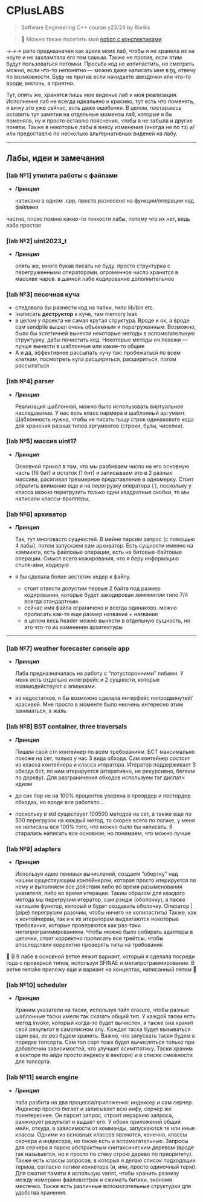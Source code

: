 # CPlusLABS

> Software Engineering C++ course y23/24 by Roriks
> 

> 📝 Можно также посетить мой [notion с конспектиками](https://www.notion.so/9725710ef0e64415903d8674bf55c0ce?pvs=21)
> 

→→→ репо предназначен как архив моих лаб, чтобы я не хранила их на ноуте и не захламляла его тем самым. Также  не против, если этим будут пользоваться потомки. Просьба код не копипастить, но смотреть можно, если что-то непонятно — можно даже написать мне в [tg](https://t.me/Rorikss), отвечу по возможности. Буду не против если накидаете звездочки или что-то вроде, мелочь, а приятно.

Тут, опять же, хранятся лишь мое виденье лаб и моя реализация. Исполнение лаб не всегда идеальено и красиво, тут есть что поменять, я вижу это уже сейчас, есть даже ошибочки. В целом, постараюсь оставить тут заметки на отдельные моменты лаб, которые я бы поменяла, ну и просто оставлю пояснения, чтобы я не забыла и другие поняли. Также в некоторые лабы я внесу изменения (иногда не по тз) и/или предоставлю по несколько альтернативных виденей на лабу. 

---

## Лабы, идеи и замечания

### [lab №1] утилита работы с файлами

- ***Принцип***
    
    написано в одном .cpp, просто разнесено на функции/операции над файлами
    

честно, плохо помню какие-то тонкости лабы, потому что их нет, ведь лаба простая

### [lab №2] uint2023_t

- ***Принцип***
    
    опять же, много букав писать не буду. просто структурка с перегруженными операторами. огроменное число хранится в массиве чаров. в данной лабе кодирование дополнительное
    

### [lab №3] песочная куча

- следовало бы разнести код на папки, типо lib/bin etc.
- !написать **деструктор** к куче, там memory leak
- в целом у проекта не самая крутая структура. Вроде и ок, а вроде сам sandpile вышел очень объекмным и перегруженным. Возможно, было бы эстетичней вынести некоторые методы в вспомогательную структурку, дабы почистить код. Некоторые методы оч похожи — лучше вынести в шаблонные или какие-то общие
- А и да, эффективнее рассыпать кучу так: пробежаться по всем клеткам, посмотреть кула расщиряться, расшириться, потом рассыпаться

### [lab №4] parser

- ***Принцип***
    
    Реализация шаблонная, можно было использовать виртуальное наследование. У нас есть класс пармера и шаблонный аргумент. Шаблонность нужна, чтобы не писать тыщу строк одинакового кода для хранения разных типов аргументов (строки, булы, чиселки).
    

### [lab №5] массив uint17

- ***Принцип***
    
    Основной прикол в том, что мы разбиваем число на его основную часть (16 бит) и остаток (1 бит) и записываем это в 2 разных массива, расягивая трехмерное представление в одномерку. Стоит обратить внимание еще и на перегрузку оператора `[]`, поскольку у класса можно перегрузить только одни квадратные скобки, то мы написали классы-врапперы, 
    

### [lab №6] архиватор

- ***Принцип***
    
    Так, тут многовасто сущностей. В мейне парсим запрос (с помощью 4 лабы), потом запускаем сам архиватор. Есть сущности именно на хэмминга, есть файловые операции, есть на битовые-байтовые операции. Смысл всего кожирования, что я беру информацию chunk-ами, кодирую
    
- я бы сделала более аестетик хедер к файлу.
    - стоит отвести допустим первые 2 байта под размер кодирования, которые будет закодирован хеммингом типо 7/4 всегда стандартным.
    - сейчас имя файла ограничено и всегда одинаково. можно прописать как-то еще размер названия + название
    - в целом весь header можно вынести в отдельную сущность, но это что-то из изменения архитектуры

---

### [lab №7] weather forecaster console app

- ***Принцип***
    
    Лаба предназначалась на работу с “потусторонними” либами. У меня есть отдельно интегрфейс и 2 сущности, которые взаимодействуют с апишками. 
    
- из недостатков, я бы возможно сделала интерфейс попродвинутей/красивей. Мне просто в моменте было неочень интересно этим заниматься, а жаль

### [lab №8] BST container, three traversals

- ***Принцип***
    
    Пишем свой стл контейнер по всем требованиям. БСТ максимально похоже на сет, только у нас 3 вида обхода. Сам контейнер состоит из класса контейнера и класса итератора. Итератор поддерживает 3 обхода бст, по ним итерируется (итеративно, не рекурсивно, бегаем по дереву). Для разграничения обходов используем тэг диспатч идиом 
    
- до сих пор не на 100% процентов уверена в преордер и постордер обходах, но вроде все работало…
- поскольку в std существует 100500 методов на сет, а также еще по 500 перегрузок на каждый метод, то скорее всего по логике, у меня не написаны все 100% того, что можно было бы написать. Я старалась написать все основное, но понимаем, что можно лучше

### [lab №9] adapters

- ***Принцип***
    
    Используя идею ленивых вычислений, создаем “обертку” над нашим существующим контейнером, которая просто итерируется по нему и выполняем все действия либо во время разыменования указателя, либо во время итерации. Таким образом для каждого метода мы перегрузим итератор, сам рэндж (оболочку), а также напишем функтор, который и будет создавать оболочку. Оператор | (pipe) перегрузим разочим, чтобы ничего не копипастить) 
    Также, как к контейнерам, так и к их итераторам выдвигаются некоторые требования, которые проверяются как раз-таки метапрограммированием. Чтобы можно было собирать адаптеры в цепочки, стоит корректно прописать все трейтсы, чтобы впоследствии корректно проверять типы на требования 
    

<aside>
👾 В 9 лабе в основной ветке лежит вариант, который я сделала посреди года с проверкой типов, используя SFINAE и метапрограммирование. В ветке remake приложу еще и вариант на концептах, написанный летом 🙂

</aside>

### [lab №10] scheduler

- ***Принцип***
    
    Храним указатели на таски, используя тайп erasure, чтобы разные шаблонные таски имели так сказать общий тип. У каждой таски есть метод invoke, который когда-то будет вычислен, а также она хранит свой результат в самописном any. Каждая таска будет вызываться один раз, ее рез будем хранить. Важно, что запускать таски будем в порядке топсорта. Сам топ сорт тоже будет вычисляться только при добавлении зависимостей, что улучшит асимптотику. Таски храним в векторе по айди просто индексу в векторе) и в списке смежности для топсорта.
    

### [lab №11] search engine

- ***Принцип***
    
    лаба разбита на два процесса/приложения: индексер и сам серчер. Индексер просто бегает и записывает всю инфу, серчер же поинтереснее. Он парсит запрос, строит иерархию запроса, ранжирует результат и выдает его.
    У обоих приложений общий мейн, откуда, в зависимости от комманды, запускаются те или иные классы. Одними из основных классов являются, конечно, классы серчера и индексера, но также есть и вспомогательные. Запросы для серчера я парсю абстрактным синтаксическим деревом (вроде так называется, но я просто по стеку строю дерево по приоритету). Также есть классы запросов, в которых я делаю список подходящих термов, согласно логике коннетора (и, или, просто одиночный терм). Для сжатия памяти я использую varint, чтобы хранить разнизу между номерами файлов/строк и сжимать битики, экономя местечко. Также есть различные вспомогательные структурки для удобства хранения.
  
